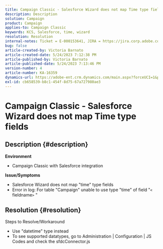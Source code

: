 ```yaml
---
title: Campaign Classic - Salesforce Wizard does not map Time type fields
description: Description
solution: Campaign
product: Campaign
applies-to: Campaign Classic
keywords: KCS, Salesforce, time, wizard
resolution: Resolution
internal-notes: Ticket = E-000153641, JIRA = https://jira.corp.adobe.com/browse/NEO-27340
bug: false
article-created-by: Victoria Barnato
article-created-date: 5/24/2023 7:12:38 PM
article-published-by: Victoria Barnato
article-published-date: 5/24/2023 7:13:46 PM
version-number: 4
article-number: KA-16359
dynamics-url: https://adobe-ent.crm.dynamics.com/main.aspx?forceUCI=1&pagetype=entityrecord&etn=knowledgearticle&id=a238fbef-66fa-ed11-8849-6045bd006b3d
exl-id: cb658539-b8c1-454f-8d75-67a727980ae3
---
```

# Campaign Classic - Salesforce Wizard does not map Time type fields

## Description {#description}

<b>Environment</b>
- Campaign Classic with Salesforce integration

<b>Issue/Symptoms</b>
- Salesforce Wizard does not map "time" type fields
- Error in log: For table "Campaign" unable to use type "time" of field "`<` fieldname`>` "



## Resolution {#resolution}

Steps to Resolve/Workaround
- Use "datetime" type instead
- To see supported datatypes, go to Administration | Configuration | JS Codes and check the sfdcConnector.js
